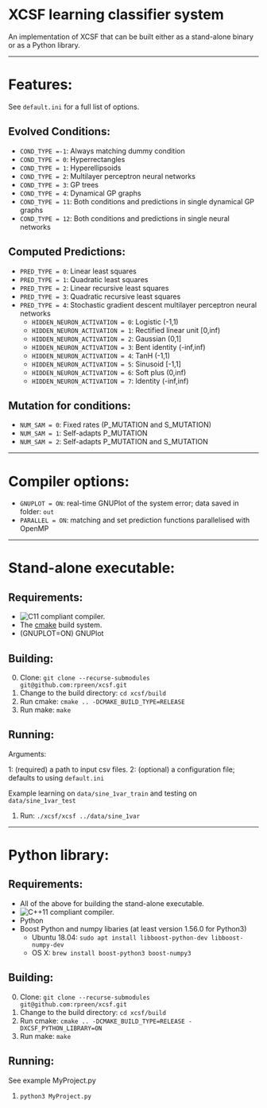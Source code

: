 # XCSF learning classifier system

An implementation of XCSF that can be built either as a stand-alone binary or
as a Python library.

------------------------
# Features:

See `default.ini` for a full list of options.

Evolved Conditions:
------------------------

- `COND_TYPE =-1`: Always matching dummy condition
- `COND_TYPE = 0`: Hyperrectangles
- `COND_TYPE = 1`: Hyperellipsoids
- `COND_TYPE = 2`: Multilayer perceptron neural networks
- `COND_TYPE = 3`: GP trees
- `COND_TYPE = 4`: Dynamical GP graphs
- `COND_TYPE = 11`: Both conditions and predictions in single dynamical GP graphs
- `COND_TYPE = 12`: Both conditions and predictions in single neural networks

Computed Predictions:
------------------------

- `PRED_TYPE = 0`: Linear least squares
- `PRED_TYPE = 1`: Quadratic least squares
- `PRED_TYPE = 2`: Linear recursive least squares
- `PRED_TYPE = 3`: Quadratic recursive least squares
- `PRED_TYPE = 4`: Stochastic gradient descent multilayer perceptron neural networks
	+ `HIDDEN_NEURON_ACTIVATION = 0`: Logistic (-1,1)
	+ `HIDDEN_NEURON_ACTIVATION = 1`: Rectified linear unit [0,inf)
	+ `HIDDEN_NEURON_ACTIVATION = 2`: Gaussian (0,1]
	+ `HIDDEN_NEURON_ACTIVATION = 3`: Bent identity (-inf,inf)
	+ `HIDDEN_NEURON_ACTIVATION = 4`: TanH (-1,1)
	+ `HIDDEN_NEURON_ACTIVATION = 5`: Sinusoid [-1,1]
	+ `HIDDEN_NEURON_ACTIVATION = 6`: Soft plus (0,inf)
	+ `HIDDEN_NEURON_ACTIVATION = 7`: Identity (-inf,inf)

 
Mutation for conditions:
------------------------

- `NUM_SAM = 0`: Fixed rates (P_MUTATION and S_MUTATION)
- `NUM_SAM = 1`: Self-adapts P_MUTATION
- `NUM_SAM = 2`: Self-adapts P_MUTATION and S_MUTATION
 
------------------------
# Compiler options:

- `GNUPLOT = ON`: real-time GNUPlot of the system error; data saved in folder: `out`
- `PARALLEL = ON`: matching and set prediction functions parallelised with OpenMP
  
------------------------
# Stand-alone executable:
 
Requirements:
------------------------

- ![C11](https://img.shields.io/badge/C-11-blue.svg?style=flat) compliant compiler.
- The [cmake][cmake] build system.
- (GNUPLOT=ON) GNUPlot
 
Building:
------------------------

0. Clone: `git clone --recurse-submodules git@github.com:rpreen/xcsf.git`
1. Change to the build directory: `cd xcsf/build`
2. Run cmake: `cmake .. -DCMAKE_BUILD_TYPE=RELEASE`
3. Run make: `make`

Running:
------------------------

Arguments: 

1: (required) a path to input csv files.
2: (optional) a configuration file; defaults to using `default.ini`

Example learning on `data/sine_1var_train` and testing on `data/sine_1var_test`

1. Run: `./xcsf/xcsf ../data/sine_1var`              

------------------------
# Python library:

Requirements:
------------------------

- All of the above for building the stand-alone executable.
- ![C++11](https://img.shields.io/badge/C++-11-blue.svg?style=flat) compliant compiler.
- Python
- Boost Python and numpy libaries (at least version 1.56.0 for Python3)
	+ Ubuntu 18.04: `sudo apt install libboost-python-dev libboost-numpy-dev`
	+ OS X: `brew install boost-python3 boost-numpy3`

Building:
------------------------

0. Clone: `git clone --recurse-submodules git@github.com:rpreen/xcsf.git`
1. Change to the build directory: `cd xcsf/build`
2. Run cmake: `cmake .. -DCMAKE_BUILD_TYPE=RELEASE -DXCSF_PYTHON_LIBRARY=ON`
3. Run make: `make`

Running:
------------------------

See example MyProject.py

1. `python3 MyProject.py`

[cmake]: http://www.cmake.org/ "CMake tool"
